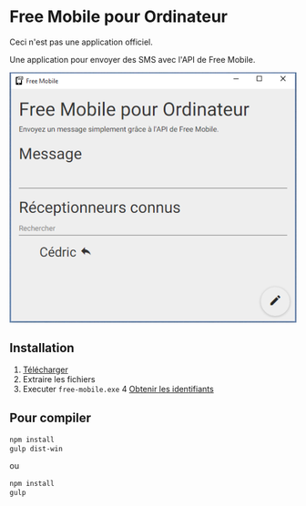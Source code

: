 # Free Mobile pour Ordinateur

Ceci n'est pas une application officiel.

Une  application pour envoyer des SMS avec l'API de Free Mobile.

![Demo](demo.png)

## Installation

1. [Télécharger](https://github.com/cedced19/free-mobile-desktop/releases/latest)
2. Extraire les fichiers
3. Executer `free-mobile.exe`
4 [Obtenir les identifiants](http://www.domotique-info.fr/2014/06/nouvelle-api-sms-chez-free/)

## Pour compiler

```
npm install
gulp dist-win
```
ou
```
npm install
gulp
```
